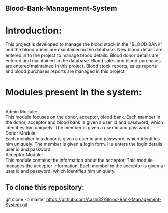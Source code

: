 ## Blood-Bank-Management-System

# Introduction: <br>
This project is developed to manage the blood stock in the "BLOOD BANK" and the blood prices are maintained in the database. New blood details are entered in to the project to manage blood details. Blood donor details are entered and maintained in the database. Blood sales and blood purchases are entered maintained in this project. Blood stock reports, sales reports and blood purchases reports are managed in this project.
<br>


# Modules present in the system:
<br>
Admin Module:<br>
This module focuses on the donor, acceptor, blood bank. Each member in the donor, acceptor and blood bank is given a user id and password, which identifies him uniquely. The member is given a user id and password. <br>
Donor Module: <br>
Each member in a donor is given a user id and password, which identifies him uniquely. The member is given a login form. He enters the login details user id and password. <br>
Acceptor Module:<br>
This module contains the information about the acceptor. This module manages the acceptor information. Each member in the acceptor is given a user id and password, which identifies him uniquely. <br>

## To clone this repository:<br>
git clone -b master https://github.com/Aashi32/Blood-Bank-Management-System.git
